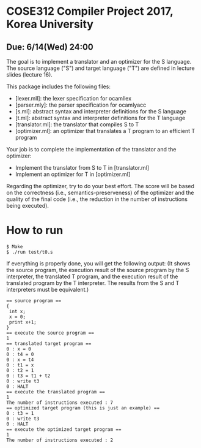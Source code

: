 # COSE312 Compiler Project 2017, Korea University
## Due: 6/14(Wed) 24:00

The goal is to implement a translator and an optimizer for the S language.
The source language ("S") and target language ("T") are defined in lecture slides (lecture 16).

This package includes the following files:
- [lexer.mll]: the lexer specification for ocamllex
- [parser.mly]: the parser specification for ocamlyacc
- [s.ml]: abstract syntax and interpreter definitions for the S language
- [t.ml]: abstract syntax and interpreter definitions for the T language
- [translator.ml]: the translator that compiles S to T
- [optimizer.ml]: an optimizer that translates a T program to an efficient T program

Your job is to complete the implementation of the translator and the optimizer:
- Implement the translator from S to T in [translator.ml]
- Implement an optimizer for T in [optimizer.ml]

Regarding the optimizer, try to do your best effort. The score will be based on the
correctness (i.e., semantics-preserveness) of the optimizer and the quality of the
final code (i.e., the reduction in the number of instructions being executed).

# How to run

    $ Make
    $ ./run test/t0.s

If everything is properly done, you will get the following output:
(It shows the source program, the execution result of the source program by the S interpreter,
the translated T program, and the execution result of the translated program by the T interpreter.
The results from the S and T interpreters must be equivalent.)

    == source program ==
    {
     int x;
     x = 0;
     print x+1;
    }
    == execute the source program ==
    1
    == translated target program ==
    0 : x = 0
    0 : t4 = 0
    0 : x = t4
    0 : t1 = x
    0 : t2 = 1
    0 : t3 = t1 + t2
    0 : write t3
    0 : HALT
    == execute the translated program ==
    1
    The number of instructions executed : 7
    == optimized target program (this is just an example) ==
    0 : t3 = 1
    0 : write t3
    0 : HALT
    == execute the optimized target program ==
    1
    The number of instructions executed : 2
